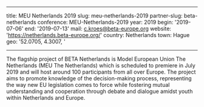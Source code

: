 ---
title: MEU Netherlands 2019
slug: meu-netherlands-2019
partner-slug: beta-netherlands
conference: MEU-Netherlands-2019
year: 2019
begin: '2019-07-06'
end: '2019-07-13'
mail: c.kroes@beta-europe.org
website: 'https://netherlands.beta-europe.org/'
country: Netherlands
town: Hague
geo: '52.0705, 4.3007, '

  ---
  The flagship project of BETA Netherlands is Model European Union The Netherlands (MEU The Netherlands) which is scheduled to premiere in July 2019 and will host around 100 participants from all over Europe. The project aims to promote knowledge of the decision-making process, representing the way new EU legislation comes to force while fostering mutual understanding and cooperation through debate and dialogue amidst youth within Netherlands and Europe.
